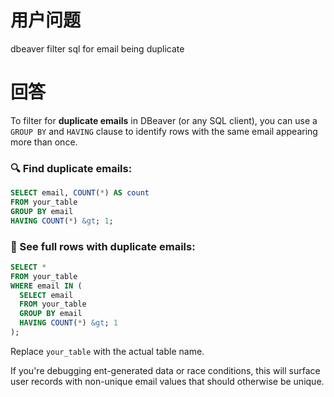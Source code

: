 
# 用户问题
dbeaver filter sql for email being duplicate
# 回答
To filter for **duplicate emails** in DBeaver (or any SQL client), you can use a `GROUP BY` and `HAVING` clause to identify rows with the same email appearing more than once.


### 🔍 Find duplicate emails:


```sql
SELECT email, COUNT(*) AS count
FROM your_table
GROUP BY email
HAVING COUNT(*) &gt; 1;

```

### 👀 See full rows with duplicate emails:


```sql
SELECT *
FROM your_table
WHERE email IN (
  SELECT email
  FROM your_table
  GROUP BY email
  HAVING COUNT(*) &gt; 1
);

```

Replace `your_table` with the actual table name.


If you're debugging ent-generated data or race conditions, this will surface user records with non-unique email values that should otherwise be unique.